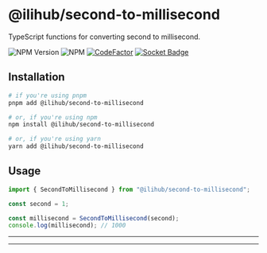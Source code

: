 # @ilihub/second-to-millisecond

TypeScript functions for converting second to millisecond.

![NPM Version](https://img.shields.io/npm/v/%40ilihub%2Fsecond-to-millisecond?color=33cd56&logo=npm)
![NPM](https://img.shields.io/npm/l/%40ilihub%2Fsecond-to-millisecond)
[![CodeFactor](https://www.codefactor.io/repository/github/ilihub/npm/badge)](https://www.codefactor.io/repository/github/ilihub/npm)
[![Socket Badge](https://socket.dev/api/badge/npm/package/@ilihub/second-to-millisecond)](https://socket.dev/npm/package/@ilihub/second-to-millisecond)

## Installation

```bash
# if you're using pnpm
pnpm add @ilihub/second-to-millisecond

# or, if you're using npm
npm install @ilihub/second-to-millisecond

# or, if you're using yarn
yarn add @ilihub/second-to-millisecond
```

## Usage

```javascript
import { SecondToMillisecond } from "@ilihub/second-to-millisecond";

const second = 1;

const millisecond = SecondToMillisecond(second);
console.log(millisecond); // 1000
```

---

<!-- sponsors_and_backers_section_start -->

<!-- sponsors_and_backers_section_end -->

---
